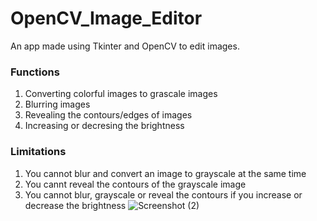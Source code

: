 # OpenCV_Image_Editor
An app made using Tkinter and OpenCV to edit images.

### Functions
1. Converting colorful images to grascale images
2. Blurring images
3. Revealing the contours/edges of images
4. Increasing or decresing the brightness
### Limitations
1. You cannot blur and convert an image to grayscale at the same time
2. You cannt reveal the contours of the grayscale image
3. You cannot blur, grayscale or reveal the contours if you increase or decrease the brightness
![Screenshot (2)](https://github.com/NadeefChowdhury/OpenCV_Image_Editor/assets/121111949/d3b71d23-497a-407c-8d1e-9d3529af149c)
